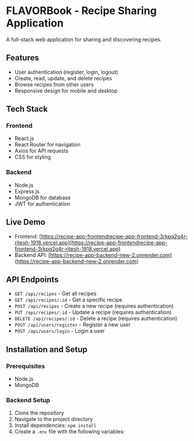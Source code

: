 # FLAVORBook - Recipe Sharing Application

A full-stack web application for sharing and discovering recipes.

## Features

- User authentication (register, login, logout)
- Create, read, update, and delete recipes
- Browse recipes from other users
- Responsive design for mobile and desktop

## Tech Stack

### Frontend
- React.js
- React Router for navigation
- Axios for API requests
- CSS for styling

### Backend
- Node.js
- Express.js
- MongoDB for database
- JWT for authentication

## Live Demo

- Frontend: [https://recipe-app-frontendrecipe-app-frontend-3rkpq2g4r-ritesh-1918.vercel.app](https://recipe-app-frontendrecipe-app-frontend-3rkpq2g4r-ritesh-1918.vercel.app)
- Backend API: [https://recipe-app-backend-new-2.onrender.com](https://recipe-app-backend-new-2.onrender.com)

## API Endpoints

- `GET /api/recipes` - Get all recipes
- `GET /api/recipes/:id` - Get a specific recipe
- `POST /api/recipes` - Create a new recipe (requires authentication)
- `PUT /api/recipes/:id` - Update a recipe (requires authentication)
- `DELETE /api/recipes/:id` - Delete a recipe (requires authentication)
- `POST /api/users/register` - Register a new user
- `POST /api/users/login` - Login a user

## Installation and Setup

### Prerequisites
- Node.js
- MongoDB

### Backend Setup
1. Clone the repository
2. Navigate to the project directory
3. Install dependencies: `npm install`
4. Create a `.env` file with the following variables: